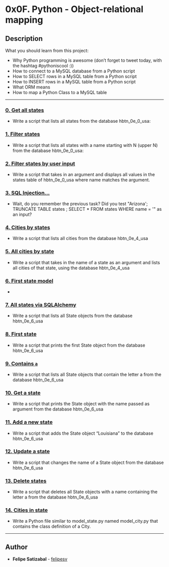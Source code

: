 # 0x0F. Python - Object-relational mapping

## Description
What you should learn from this project:

* Why Python programming is awesome (don’t forget to tweet today, with the hashtag #pythoniscool :))
* How to connect to a MySQL database from a Python script
* How to SELECT rows in a MySQL table from a Python script
* How to INSERT rows in a MySQL table from a Python script 
* What ORM means
* How to map a Python Class to a MySQL table

---

### [0. Get all states](./0-select_states.py)
* Write a script that lists all states from the database hbtn_0e_0_usa: 


### [1. Filter states](./1-filter_states.py)
* Write a script that lists all states with a name starting with N (upper N) from the database hbtn_0e_0_usa: 


### [2. Filter states by user input](./2-my_filter_states.py)
* Write a script that takes in an argument and displays all values in the states table of hbtn_0e_0_usa where name matches the argument.


### [3. SQL Injection...](./3-my_safe_filter_states.py)
* Wait, do you remember the previous task? Did you test "Arizona'; TRUNCATE TABLE states ; SELECT * FROM states WHERE name = '" as an input?


### [4. Cities by states](./4-cities_by_state.py)
* Write a script that lists all cities from the database hbtn_0e_4_usa 


### [5. All cities by state](./5-filter_cities.py)
* Write a script that takes in the name of a state as an argument and lists all cities of that state, using the database hbtn_0e_4_usa 


### [6. First state model](./model_state.py)
* 


### [7. All states via SQLAlchemy](./7-model_state_fetch_all.py)
* Write a script that lists all State objects from the database hbtn_0e_6_usa 


### [8. First state](./8-model_state_fetch_first.py)
* Write a script that prints the first State object from the database hbtn_0e_6_usa 


### [9. Contains `a`](./9-model_state_filter_a.py)
* Write a script that lists all State objects that contain the letter a from the database hbtn_0e_6_usa 


### [10. Get a state](./10-model_state_my_get.py)
* Write a script that prints the State object with the name passed as argument from the database hbtn_0e_6_usa 


### [11. Add a new state](./11-model_state_insert.py)
* Write a script that adds the State object “Louisiana” to the database hbtn_0e_6_usa 


### [12. Update a state](./12-model_state_update_id_2.py)
* Write a script that changes the name of a State object from the database hbtn_0e_6_usa 


### [13. Delete states](./13-model_state_delete_a.py)
* Write a script that deletes all State objects with a name containing the letter a from the database hbtn_0e_6_usa 


### [14. Cities in state](./model_city.py)
* Write a Python file similar to model_state.py named model_city.py that contains the class definition of a City.

---

## Author
* **Felipe Satizabal** - [felipesv](https://github.com/felipesv)